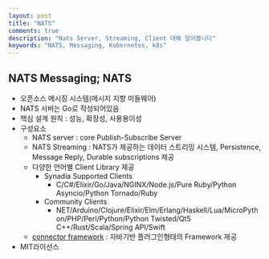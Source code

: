 ```yaml
---
layout: post
title: "NATS"
comments: true
description: "Nats Server, Streaming, Client 대해 알아봅니다"
keywords: "NATS, Messaging, Kubernetes, k8s"
---
```



## NATS Messaging; NATS

* 오픈소스 메시징 시스템(메시지 지향 미들웨어)
* NATS 서버는 Go로 작성되어있음
* 핵심 설계 원칙 : 성능, 확장성, 사용용이성
* 구성요소
    * NATS server : core Publish-Subscribe Server
    * NATS Streaming : NATS가 제공하는 데이터 스트리밍 시스템, Persistence, Message Reply, Durable subscriptions 제공
    * 다양한 언어별 Client Library 제공
        * Synadia Supported Clients
            * C/C#/Elixir/Go/Java/NGINX/Node.js/Pure Ruby/Python Asyncio/Python Tornado/Ruby
        * Community Clients
            * NET/Arduino/Clojure/Elixir/Elm/Erlang/Haskell/Lua/MicroPython/PHP/Perl/Python/Python Twisted/Qt5 C++/Rust/Scala/Spring API/Swift
    * [connector framework](https://github.com/nats-io/nats-connector-framework) : 자바기반 플러그인형태의 Framework 제공
* MIT라이선스






